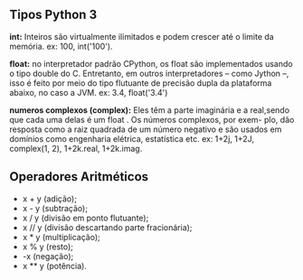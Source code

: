 ## Tipos Python 3

**int:**  Inteiros são virtualmente ilimitados e podem crescer até o limite da memória.
  ex: 100, int('100').

**float:** no interpretador padrão CPython, os float são implementados usando o tipo double do C. Entretanto, em outros 
interpretadores – como Jython –, isso é feito por meio do tipo flutuante de precisão dupla da plataforma abaixo, no caso a JVM.
  ex: 3.4, float('3.4')

**numeros complexos (complex):** Eles têm a parte imaginária e a real,sendo que cada uma delas é um float . Os números complexos, por exem-
plo, dão resposta como a raiz quadrada de um número negativo e são usados em domínios como engenharia elétrica, estatística etc.
  ex: 1+2j, 1+2J, complex(1, 2), 1+2k.real, 1+2k.imag.
  
 
## Operadores Aritméticos

- x + y (adição);
- x - y (subtração);
- x / y (divisão em ponto flutuante);
- x // y (divisão descartando parte fracionária);
- x * y (multiplicação);
- x % y (resto);
- -x (negação);
- x ** y (potência).
